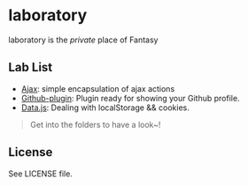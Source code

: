 laboratory
==========

laboratory is the *private* place of Fantasy

## Lab List

* [Ajax](https://github.com/SFantasy/laboratory/tree/master/Ajax): simple encapsulation of ajax actions
* [Github-plugin](https://github.com/SFantasy/laboratory/tree/master/Github-plugin): Plugin ready for showing your Github profile.
* [Data.js](https://github.com/SFantasy/laboratory/tree/master/Data.js): Dealing with localStorage && cookies.

> Get into the folders to have a look~!

## License

See LICENSE file.